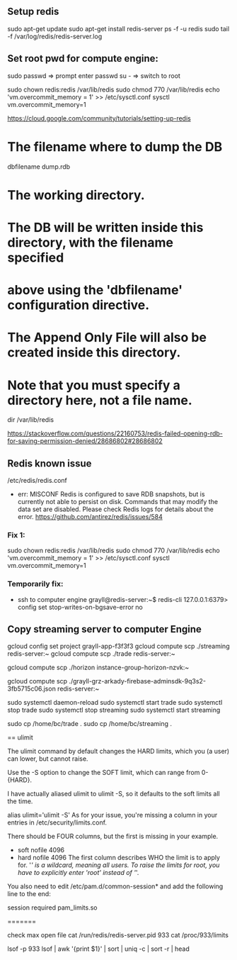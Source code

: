 
## Setup redis
sudo apt-get update
sudo apt-get install redis-server
ps -f -u redis
sudo tail -f /var/log/redis/redis-server.log

## Set root pwd for compute engine:
sudo passwd => prompt enter passwd
su - => switch to root

sudo chown redis:redis /var/lib/redis
sudo chmod 770 /var/lib/redis
echo 'vm.overcommit_memory = 1' >> /etc/sysctl.conf
sysctl vm.overcommit_memory=1

https://cloud.google.com/community/tutorials/setting-up-redis

# The filename where to dump the DB
dbfilename dump.rdb
# The working directory.
#
# The DB will be written inside this directory, with the filename specified
# above using the 'dbfilename' configuration directive.
#
# The Append Only File will also be created inside this directory.
#
# Note that you must specify a directory here, not a file name.
dir /var/lib/redis

https://stackoverflow.com/questions/22160753/redis-failed-opening-rdb-for-saving-permission-denied/28686802#28686802

## Redis known issue
/etc/redis/redis.conf

- err:  MISCONF Redis is configured to save RDB snapshots, but is currently not able to persist on disk. Commands that may modify the data set are disabled. Please check Redis logs for details about the error.
https://github.com/antirez/redis/issues/584

### Fix 1:
sudo chown redis:redis /var/lib/redis
sudo chmod 770 /var/lib/redis
echo 'vm.overcommit_memory = 1' >> /etc/sysctl.conf
sysctl vm.overcommit_memory=1

### Temporarily fix:
- ssh to computer engine
grayll@redis-server:~$ redis-cli
127.0.0.1:6379> config set stop-writes-on-bgsave-error no

## Copy streaming server to computer Engine
gcloud config set project grayll-app-f3f3f3
gcloud compute scp ./streaming redis-server:~
gcloud compute scp ./trade redis-server:~

gcloud compute scp ./horizon  instance-group-horizon-nzvk:~

gcloud compute scp ./grayll-grz-arkady-firebase-adminsdk-9q3s2-3fb5715c06.json redis-server:~

sudo systemctl daemon-reload
sudo systemctl start trade
sudo systemctl stop trade
sudo systemctl stop streaming
sudo systemctl start streaming

sudo cp /home/bc/trade .
sudo cp /home/bc/streaming .

== ulimit

The ulimit command by default changes the HARD limits, which you (a user) can lower, but cannot raise.

Use the -S option to change the SOFT limit, which can range from 0-{HARD}.

I have actually aliased ulimit to ulimit -S, so it defaults to the soft limits all the time.

alias ulimit='ulimit -S'
As for your issue, you're missing a column in your entries in /etc/security/limits.conf.

There should be FOUR columns, but the first is missing in your example.

* soft nofile 4096
* hard nofile 4096
The first column describes WHO the limit is to apply for. '*' is a wildcard, meaning all users. To raise the limits for root, you have to explicitly enter 'root' instead of '*'.

You also need to edit /etc/pam.d/common-session* and add the following line to the end:

session required pam_limits.so

=======

check max open file
cat /run/redis/redis-server.pid
933
cat /proc/933/limits

lsof -p 933
lsof | awk '{print $1}' | sort | uniq -c | sort -r | head